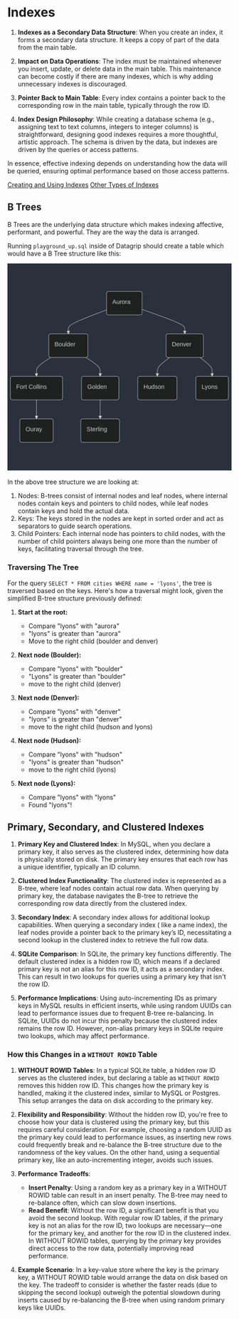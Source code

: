 # Indexes

1. **Indexes as a Secondary Data Structure**: When you create an index, it forms a secondary data structure. It keeps a
   copy of part of the data from the main table.

2. **Impact on Data Operations**: The index must be maintained whenever you insert, update, or delete data in the main
   table. This maintenance can become costly if there are many indexes, which is why adding unnecessary indexes is
   discouraged.

3. **Pointer Back to Main Table**: Every index contains a pointer back to the corresponding row in the main table,
   typically through the row ID.

4. **Index Design Philosophy**: While creating a database schema (e.g., assigning
   text to text columns, integers to integer columns) is straightforward, designing
   good indexes requires a more thoughtful, artistic approach. The schema is driven
   by the data, but indexes are driven by the queries or access patterns.

In essence, effective indexing depends on understanding how the data will be queried,
ensuring optimal performance based on those access patterns.

[Creating and Using Indexes](./Intro-to-Indexes)
[Other Types of Indexes](./Other-types-of-Indexes.md)

## B Trees

B Trees are the underlying data structure which makes indexing affective, performant, and powerful. They are
the way the data is arranged.

Running `playground_up.sql` inside of Datagrip should create a table which would have a B Tree structure like this:

![B Tree](../docs/assets/b-tree.png)

In the above tree structure we are looking at:

1. Nodes: B-trees consist of internal nodes and leaf nodes, where internal nodes contain keys and pointers to child
   nodes,
   while leaf nodes contain keys and hold the actual data.
2. Keys: The keys stored in the nodes are kept in sorted order and act as separators to guide search operations.
3. Child Pointers: Each internal node has pointers to child nodes, with the number of child pointers always being one
   more than the number of keys, facilitating traversal through the tree.

### Traversing The Tree

For the query `SELECT * FROM cities WHERE name = 'lyons'`, the tree is traversed based on the keys. Here's
how a traversal might look, given the simplified B-tree structure previously defined:

1. **Start at the root:**

   - Compare "lyons" with "aurora"
   - "lyons" is greater than "aurora"
   - Move to the right child (boulder and denver)

2. **Next node (Boulder):**

   - Compare "lyons" with "boulder"
   - "Lyons" is greater than "boulder"
   - move to the right child (denver)

3. **Next node (Denver):**

   - Compare "lyons" with "denver"
   - "lyons" is greater than "denver"
   - move to the right child (hudson and lyons)

4. **Next node (Hudson):**

   - Compare "lyons" with "hudson"
   - "lyons" is greater than "hudson"
   - move to the right child (lyons)

5. **Next node (Lyons):**
   - Compare "lyons" with "lyons"
   - Found "lyons"!

## Primary, Secondary, and Clustered Indexes

1. **Primary Key and Clustered Index**: In MySQL, when you declare a primary key, it also serves as the clustered index,
   determining how data is physically stored on disk. The primary key ensures that each row has a unique identifier,
   typically an ID column.

2. **Clustered Index Functionality**: The clustered index is represented as a B-tree, where leaf nodes contain actual
   row data. When querying by primary key, the database navigates the B-tree to retrieve the corresponding row data
   directly from the clustered index.

3. **Secondary Index**: A secondary index allows for additional lookup capabilities. When querying a secondary index (
   like a name index), the leaf nodes provide a pointer back to the primary key’s ID, necessitating a second lookup in
   the clustered index to retrieve the full row data.

4. **SQLite Comparison**: In SQLite, the primary key functions differently. The default clustered index is a hidden row
   ID, which means if a declared primary key is not an alias for this row ID, it acts as a secondary index. This can
   result in two lookups for queries using a primary key that isn't the row ID.

5. **Performance Implications**: Using auto-incrementing IDs as primary keys in MySQL results in efficient inserts,
   while using random UUIDs can lead to performance issues due to frequent B-tree re-balancing. In SQLite, UUIDs do not
   incur this penalty because the clustered index remains the row ID. However, non-alias primary keys in SQLite require
   two lookups, which may affect performance.

### How this Changes in a `WITHOUT ROWID` Table

1. **WITHOUT ROWID Tables**: In a typical SQLite table, a hidden row ID serves as the clustered index, but declaring a
   table as `WITHOUT ROWID` removes this hidden row ID. This changes how the primary key is handled, making it the
   clustered index, similar to MySQL or Postgres. This setup arranges the data on disk according to the primary key.

2. **Flexibility and Responsibility**: Without the hidden row ID, you're free to choose how your data is clustered using
   the primary key, but this requires careful consideration. For example, choosing a random UUID as the primary key
   could lead to performance issues, as inserting new rows could frequently break and re-balance the B-tree structure due
   to the randomness of the key values. On the other hand, using a sequential primary key, like an auto-incrementing
   integer, avoids such issues.

3. **Performance Tradeoffs**:

   - **Insert Penalty**: Using a random key as a primary key in a WITHOUT ROWID table can result in an insert penalty.
     The B-tree may need to re-balance often, which can slow down insertions.
   - **Read Benefit**: Without the row ID, a significant benefit is that you avoid the second lookup. With regular row
     ID tables, if the primary key is not an alias for the row ID, two lookups are necessary—one for the primary key,
     and another for the row ID in the clustered index. In WITHOUT ROWID tables, querying by the primary key provides
     direct access to the row data, potentially improving read performance.

4. **Example Scenario**: In a key-value store where the key is the primary key, a WITHOUT ROWID table would arrange the
   data on disk based on the key. The tradeoff to consider is whether the faster reads (due to skipping the second
   lookup) outweigh the potential slowdown during inserts caused by re-balancing the B-tree when using random primary
   keys like UUIDs.
